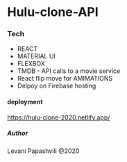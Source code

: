 # Hulu-clone-API

### Tech
* REACT
* MATERIAL UI
* FLEXBOX
* TMDB - API calls to a movie service
* React flip move for AMIMATIONS
* Delpoy on Firebase hosting

#### deployment
https://hulu-clone-2020.netlify.app/

##### Author
Levani Papashvili @2020
